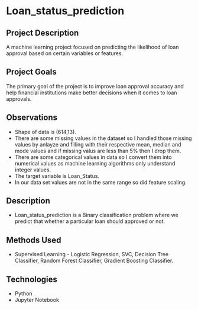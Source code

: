 # Loan_status_prediction
## Project Description
A machine learning project focused on predicting the likelihood of loan approval based on certain variables or features.
## Project Goals
The primary goal of the project is to improve loan approval accuracy and help financial institutions make better decisions when it comes to loan approvals.
## Observations
- Shape of data is (614,13).
- There are some missing values in the dataset so I handled those missing values by anlayze and filling with their respective mean, median and mode values and if missing valus are less than 5% then I drop them.
- There are some categorical values in data so I convert them into numerical values as machine learning algorithms only understand integer values.
- The target variable is Loan_Status.
- In our data set values are not in the same range so did feature scaling.
## Description
- Loan_status_prediction is a Binary classification problem where we predict that whether a particular loan should approved or not.
## Methods Used
- Supervised Learning - Logistic Regression, SVC, Decision Tree Classifier, Random Forest Classifier, Gradient Boosting Classifier.
## Technologies
- Python
- Jupyter Notebook 
